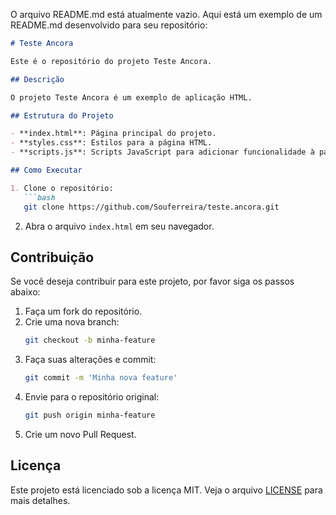 O arquivo README.md está atualmente vazio. Aqui está um exemplo de um README.md desenvolvido para seu repositório:

```markdown
# Teste Ancora

Este é o repositório do projeto Teste Ancora.

## Descrição

O projeto Teste Ancora é um exemplo de aplicação HTML.

## Estrutura do Projeto

- **index.html**: Página principal do projeto.
- **styles.css**: Estilos para a página HTML.
- **scripts.js**: Scripts JavaScript para adicionar funcionalidade à página.

## Como Executar

1. Clone o repositório:
   ```bash
   git clone https://github.com/Souferreira/teste.ancora.git
   ```
2. Abra o arquivo `index.html` em seu navegador.

## Contribuição

Se você deseja contribuir para este projeto, por favor siga os passos abaixo:

1. Faça um fork do repositório.
2. Crie uma nova branch:
   ```bash
   git checkout -b minha-feature
   ```
3. Faça suas alterações e commit:
   ```bash
   git commit -m 'Minha nova feature'
   ```
4. Envie para o repositório original:
   ```bash
   git push origin minha-feature
   ```
5. Crie um novo Pull Request.

## Licença

Este projeto está licenciado sob a licença MIT. Veja o arquivo [LICENSE](LICENSE) para mais detalhes.





